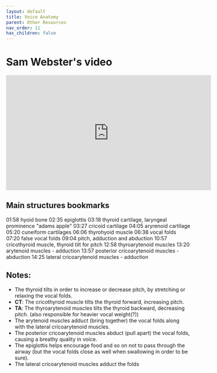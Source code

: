 ```yaml
---
layout: default
title: Voice Anatomy
parent: Other Resources
nav_order: 11
has_children: false
---
```


# Sam Webster's video
<p align="left">
  <iframe width="560" height="315" src="https://www.youtube.com/embed/mtqpyzS48zA" title="YouTube video player" frameborder="0" allow="accelerometer; autoplay; clipboard-write; encrypted-media; gyroscope; picture-in-picture" allowfullscreen></iframe>
</p>

## Main structures bookmarks
01:58 hyoid bone
02:35 epiglottis
03:18 thyroid cartilage, laryngeal prominence "adams apple"
03:27 cricoid cartilage
04:05 aryrenoid cartilage
05:20 cuneiform cartilages
06:06 thyrohyoid muscle
06:38 vocal folds
07:20 false vocal folds
09:04 pitch, adduction and abduction
10:57 cricothyroid muscle, thyroid tilt for pitch
12:58 thyroarytenoid muscles
13:20 arytenoid muscles - adduction
13:57 posterior cricoarytenoid muscles - abduction
14:25 lateral cricoarytenoid muscles - adduction


## Notes:
- The thyroid tilts in order to increase or decrease pitch, by stretching or relaxing the vocal folds.
- **CT**: The cricothyroid muscle tilts the thyroid forward, increasing pitch.
- **TA**: The thyroarytenoid muscles tilts the thyroid backward, decreasing pitch. (also responsible for heavier vocal weight(?))
- The arytenoid muscles adduct (bring together) the vocal folds along with the lateral cricoarytenoid muscles.
- The posterior cricoarytenoid muscles abduct (pull apart) the vocal folds, causing a breathy quality in voice.
- The epiglottis helps encourage food and so on not to pass through the airway (but the vocal folds close as well when swallowing in order to be sure).
- The lateral cricoarytenoid muscles adduct the folds
